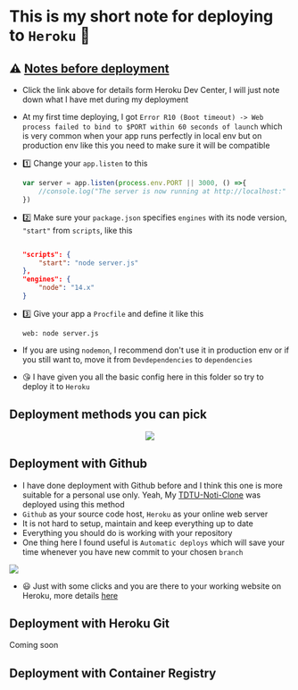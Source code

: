 # This is my short note for deploying to `Heroku` 📔
## ⚠️ [Notes before deployment](https://devcenter.heroku.com/articles/deploying-nodejs)

- Click the link above for details form Heroku Dev Center, I will just note down what I have met during my deployment

- At my first time deploying, I got `Error R10 (Boot timeout) -> Web process failed to bind to $PORT within 60 seconds of launch` which is very common when your app runs perfectly in local env but on production env like this you need to make sure it will be compatible

- 1️⃣ Change your `app.listen` to this 

    ```js
    var server = app.listen(process.env.PORT || 3000, () =>{
        //console.log("The server is now running at http://localhost:" + PORT);
    })
    ```

- 2️⃣ Make sure your `package.json` specifies `engines` with its node version, `"start"` from `scripts`, like this

    ```json

    "scripts": {
        "start": "node server.js"
    },
    "engines": {
        "node": "14.x"
    }
    ```
- 3️⃣ Give your app a `Procfile` and define it like this

    ```Procfile
    web: node server.js
    ```
- If you are using `nodemon`, I recommend don't use it in production env or if you still want to, move it from `Devdependencies` to `dependencies`

- 😘 I have given you all the basic config here in this folder so try to deploy it to `Heroku`

## Deployment methods you can pick

<p align="center">
    <img src="https://i.ibb.co/c19hStq/image.png"/>
</p>

## Deployment with Github
- I have done deployment with Github before and I think this one is more suitable for a personal use only. Yeah, My [TDTU-Noti-Clone](https://tdtu-noticlone.herokuapp.com/) was deployed using this method
- `Github` as your source code host, `Heroku` as your online web server
- It is not hard to setup, maintain and keep everything up to date
- Everything you should do is working with your repository 
- One thing here I found useful is `Automatic deploys` which will save your time whenever you have new commit to your chosen `branch`

<img src="https://i.ibb.co/Fg4K4YT/image.png">

- 😃 Just with some clicks and you are there to your working website on Heroku, more  details [here](https://devcenter.heroku.com/articles/github-integration)

## Deployment with Heroku Git
Coming soon
## Deployment with Container Registry